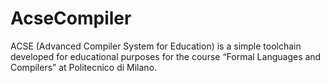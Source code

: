 # AcseCompiler
ACSE (Advanced Compiler System for Education) is a simple toolchain developed for educational purposes for the course “Formal Languages and Compilers” at Politecnico di Milano.
